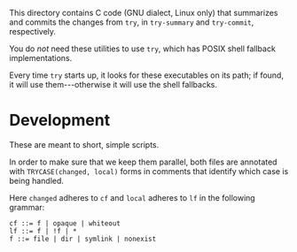 This directory contains C code (GNU dialect, Linux only) that summarizes and commits the changes from `try`, in `try-summary` and `try-commit`, respectively.

You do _not_ need these utilities to use `try`, which has POSIX shell fallback implementations.

Every time `try` starts up, it looks for these executables on its path; if found, it will use them---otherwise it will use the shell fallbacks.

# Development

These are meant to short, simple scripts.

In order to make sure that we keep them parallel, both files are
annotated with `TRYCASE(changed, local)` forms in comments that
identify which case is being handled.

Here `changed` adheres to `cf` and `local` adheres to `lf` in the following grammar:

```
cf ::= f | opaque | whiteout
lf ::= f | !f | *
f ::= file | dir | symlink | nonexist
```
